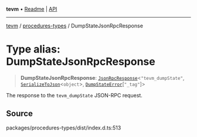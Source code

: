 **tevm** • [Readme](../../README.md) \| [API](../../modules.md)

***

[tevm](../../README.md) / [procedures-types](../README.md) / DumpStateJsonRpcResponse

# Type alias: DumpStateJsonRpcResponse

> **DumpStateJsonRpcResponse**: [`JsonRpcResponse`](../../index/type-aliases/JsonRpcResponse.md)\<`"tevm_dumpState"`, [`SerializeToJson`](SerializeToJson.md)\<`object`\>, [`DumpStateError`](../../errors/type-aliases/DumpStateError.md)\[`"_tag"`\]\>

The response to the `tevm_dumpState` JSON-RPC request.

## Source

packages/procedures-types/dist/index.d.ts:513
